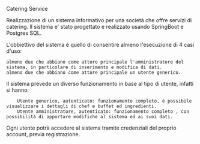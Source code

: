 Catering Service

Realizzazione di un sistema informativo per una società che offre servizi di catering.
Il sistema e' stato progettato e realizzato usando SpringBoot e Postgres SQL.

L'obbiettivo del sistema è quello di consentire almeno l'esecuzione di 4 casi d'uso:

    almeno due che abbiano come attore principale l'amministratore del sistema, in particolare di inserimento e modifica di dati. 
    almeno due che abbiano come attore principale un utente generico.
    
Il sistema prevede un diverso funzionamento in base al tipo di utente, infatti si hanno:

        Utente generico, autenticato: funzionamento completo, è possibile visualizzare i dettagli di chef e buffet ed ingredienti.
        Utente amministratore, autenticato: funzionamento completo , con possibilità di apportare modifiche al sistema ed ai suoi dati.

Ogni utente potrà accedere al sistema tramite credenziali del proprio account, previa registrazione.
